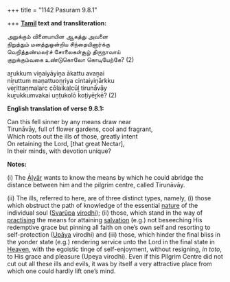 +++
title = "1142 Pasuram 9.8.1"

+++
**[Tamil](/definition/tamil#history "show Tamil definitions") text and transliteration:**

அறுக்கும் வினையாயின ஆகத்து அவனை  
நிறுத்தும் மனத்துஒன்றிய சிந்தையினார்க்கு  
வெறித்தண்மலர்ச் சோலைகள்சூழ் திருநாவாய்  
குறுக்கும்வகை உண்டுகொலோ கொடியேற்கே? (2)

aṟukkum viṉaiyāyiṉa ākattu avaṉai  
niṟuttum maṉattuoṉṟiya cintaiyiṉārkku  
veṟittaṇmalarc cōlaikaḷcūḻ tirunāvāy  
kuṟukkumvakai uṇṭukolō koṭiyēṟkē? (2)

**English translation of verse 9.8.1:**

Can this fell sinner by any means draw near  
Tirunāvāy, full of flower gardens, cool and fragrant,  
Which roots out the ills of those, greatly intent  
On retaining the Lord, [that great Nectar],  
In their minds, with devotion unique?

**Notes:**

\(i\) The [Āḻvār](/definition/aḻvar#vaishnavism "show Āḻvār definitions") wants to know the means by which he could abridge the distance between him and the pilgrim centre, called Tirunāvāy.

\(ii\) The ills, referred to here, are of three distinct types, namely, (i) those which obstruct the path of knowledge of the essential [nature](/definition/nature#history "show nature definitions") of the individual soul ([Svarūpa](/definition/svarupa#vaishnavism "show Svarūpa definitions") [virodhi](/definition/virodhin#vaishnavism "show virodhi definitions")); (ii) those, which stand in the way of [practising](/definition/practising#history "show practising definitions") the means for attaining [salvation](/definition/salvation#history "show salvation definitions") (e.g.) not beseeching His redemptive grace but pinning all faith on one’s own self and resorting to self-protection ([Upāya](/definition/upaya#history "show Upāya definitions") virodhi) and (iii) those, which hinder the final bliss in the yonder state (e.g.) rendering service unto the Lord in the final state in [Heaven](/definition/heaven#history "show Heaven definitions"), with the egoistic tinge of self-enjoyment, without resigning, *in toto*, to His grace and pleasure (Upeya virodhi). Even if this Pilgrim Centre did not cut out all these ills and evils, it was by itself a very attractive place from which one could hardly lift one’s mind.


